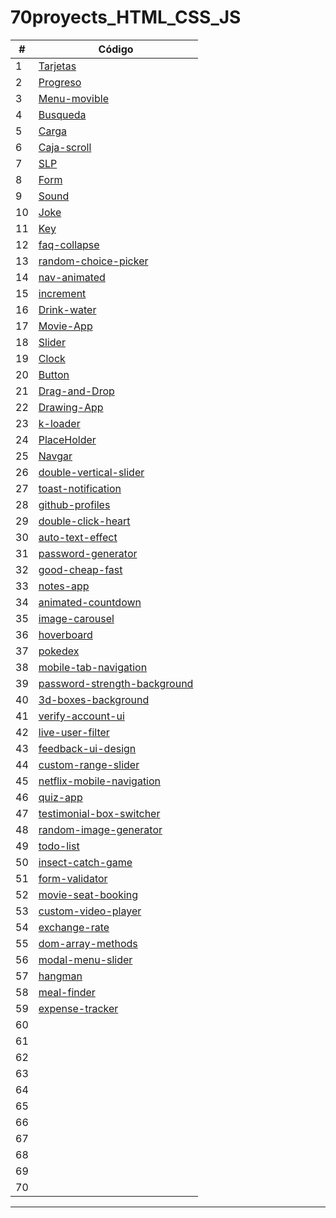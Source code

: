 # 70proyects_HTML_CSS_JS

|  #  | Código |
| --- | --- |
|  1  | [Tarjetas](https://github.com/megagringa/70proyects_HTML_CSS_JS/tree/main/Tarjetas)| 
|  2  | [Progreso](https://github.com/megagringa/70proyects_HTML_CSS_JS/tree/main/Progreso) |
|  3  | [Menu-movible](https://github.com/megagringa/70proyects_HTML_CSS_JS/tree/main/menu-movible)|
|  4  | [Busqueda](https://github.com/megagringa/70proyects_HTML_CSS_JS/tree/main/Busqueda)|
|  5  | [Carga](https://github.com/megagringa/70proyects_HTML_CSS_JS/tree/main/Carga)|
|  6  | [Caja-scroll](https://github.com/megagringa/70proyects_HTML_CSS_JS/tree/main/Caja-scroll)|
|  7  | [SLP](https://github.com/megagringa/70proyects_HTML_CSS_JS/tree/main/SLP)|
|  8  | [Form](https://github.com/megagringa/70proyects_HTML_CSS_JS/tree/main/Form)|
|  9  | [Sound](https://github.com/megagringa/70proyects_HTML_CSS_JS/tree/main/Sound)|
|  10 | [Joke](https://github.com/megagringa/70proyects_HTML_CSS_JS/tree/main/Joke)|
|  11 | [Key](https://github.com/megagringa/70proyects_HTML_CSS_JS/tree/main/key)|
|  12 | [faq-collapse](https://github.com/megagringa/70proyects_HTML_CSS_JS/tree/main/faq-collapse)|
|  13 | [random-choice-picker](https://github.com/megagringa/70proyects_HTML_CSS_JS/tree/main/random-choice-picker)|
|  14 | [nav-animated](https://github.com/megagringa/70proyects_HTML_CSS_JS/tree/main/nav-animated)|
|  15 | [increment](https://github.com/megagringa/70proyects_HTML_CSS_JS/tree/main/increment)|
|  16 | [Drink-water](https://github.com/megagringa/70proyects_HTML_CSS_JS/tree/main/drink-water)|
|  17 | [Movie-App](https://github.com/megagringa/70proyects_HTML_CSS_JS/tree/main/movie-app)|
|  18 | [Slider](https://github.com/megagringa/70proyects_HTML_CSS_JS/tree/main/Slider)|
|  19 | [Clock](https://github.com/megagringa/70proyects_HTML_CSS_JS/tree/main/clock)|
|  20 | [Button](https://github.com/megagringa/70proyects_HTML_CSS_JS/tree/main/Button)|
|  21 | [Drag-and-Drop](https://github.com/megagringa/70proyects_HTML_CSS_JS/tree/main/Drag-and-Drop)|
|  22 | [Drawing-App](https://github.com/megagringa/70proyects_HTML_CSS_JS/tree/main/Drawing-App)|
|  23 | [k-loader](https://github.com/megagringa/70proyects_HTML_CSS_JS/tree/main/k-loader)|
|  24 | [PlaceHolder](https://github.com/megagringa/70proyects_HTML_CSS_JS/tree/main/PlaceHolder)|
|  25 | [Navgar](https://github.com/megagringa/70proyects_HTML_CSS_JS/tree/main/Navgar)|
|  26 | [double-vertical-slider](https://github.com/megagringa/70proyects_HTML_CSS_JS/tree/main/double-vertical-slider)|
|  27 | [toast-notification](https://github.com/megagringa/70proyects_HTML_CSS_JS/tree/main/toast-notification)|
|  28 | [github-profiles](https://github.com/megagringa/70proyects_HTML_CSS_JS/tree/main/github-profiles)|
|  29 | [double-click-heart](https://github.com/megagringa/70proyects_HTML_CSS_JS/tree/main/double-click-heart)|
|  30 | [auto-text-effect](https://github.com/megagringa/70proyects_HTML_CSS_JS/tree/main/auto-text-effect)|
|  31 | [password-generator](https://github.com/megagringa/70proyects_HTML_CSS_JS/tree/main/password-generator)|
|  32 | [good-cheap-fast](https://github.com/megagringa/70proyects_HTML_CSS_JS/tree/main/good-cheap-fast)|
|  33 | [notes-app](https://github.com/megagringa/70proyects_HTML_CSS_JS/tree/main/notes-app)|
|  34 | [animated-countdown](https://github.com/megagringa/70proyects_HTML_CSS_JS/tree/main/animated-countdown)|
|  35 | [image-carousel](https://github.com/megagringa/70proyects_HTML_CSS_JS/tree/main/image-carousel)|
|  36 | [hoverboard](https://github.com/megagringa/70proyects_HTML_CSS_JS/tree/main/hoverboard)|
|  37 | [pokedex](https://github.com/megagringa/70proyects_HTML_CSS_JS/tree/main/pokedex)|
|  38 | [mobile-tab-navigation](https://github.com/megagringa/70proyects_HTML_CSS_JS/tree/main/mobile-tab-navigation)|
|  39 | [password-strength-background](https://github.com/megagringa/70proyects_HTML_CSS_JS/tree/main/password-strength-background)|
|  40 | [3d-boxes-background](https://github.com/megagringa/70proyects_HTML_CSS_JS/tree/main/3d-boxes-background)|
|  41 | [verify-account-ui](https://github.com/megagringa/70proyects_HTML_CSS_JS/tree/main/verify-account-ui)|
|  42 | [live-user-filter](https://github.com/megagringa/70proyects_HTML_CSS_JS/tree/main/live-user-filter)|
|  43 | [feedback-ui-design](https://github.com/megagringa/70proyects_HTML_CSS_JS/tree/main/feedback-ui-design)|
|  44 | [custom-range-slider](https://github.com/megagringa/70proyects_HTML_CSS_JS/tree/main/custom-range-slider)|
|  45 | [netflix-mobile-navigation](https://github.com/megagringa/70proyects_HTML_CSS_JS/tree/main/netflix-mobile-navigation)|
|  46 | [quiz-app](https://github.com/megagringa/70proyects_HTML_CSS_JS/tree/main/quiz-app)|
|  47 | [testimonial-box-switcher](https://github.com/megagringa/70proyects_HTML_CSS_JS/tree/main/testimonial-box-switcher)|
|  48 | [random-image-generator](https://github.com/megagringa/70proyects_HTML_CSS_JS/tree/main/random-image-generator)|
|  49 | [todo-list](https://github.com/megagringa/70proyects_HTML_CSS_JS/tree/main/todo-list)|
|  50 | [insect-catch-game](https://github.com/megagringa/70proyects_HTML_CSS_JS/tree/main/insect-catch-game)|
|  51 | [form-validator](https://github.com/megagringa/70proyects_HTML_CSS_JS/tree/main/form-validator)|
|  52 | [movie-seat-booking](https://github.com/megagringa/70proyects_HTML_CSS_JS/tree/main/movie-seat-booking)|
|  53 | [custom-video-player](https://github.com/megagringa/70proyects_HTML_CSS_JS/tree/main/custom-video-player)|
|  54 | [exchange-rate](https://github.com/megagringa/70proyects_HTML_CSS_JS/tree/main/exchange-rate)|
|  55 | [dom-array-methods](https://github.com/megagringa/70proyects_HTML_CSS_JS/tree/main/dom-array-methods)|
|  56 | [modal-menu-slider](https://github.com/megagringa/70proyects_HTML_CSS_JS/tree/main/modal-menu-slider)|
|  57 | [hangman](https://github.com/megagringa/70proyects_HTML_CSS_JS/tree/main/hangman)|
|  58 | [meal-finder](https://github.com/megagringa/70proyects_HTML_CSS_JS/tree/main/meal-finder)|
|  59 | [expense-tracker](https://github.com/megagringa/70proyects_HTML_CSS_JS/tree/main/expense-tracker)|
|  60 | []()|
|  61 | []()|
|  62 | []()|
|  63 | []()|
|  64 | []()|
|  65 | []()|
|  66 | []()|
|  67 | []()|
|  68 | []()|
|  69 | []()|
|  70 | []()|
-----------------------------
